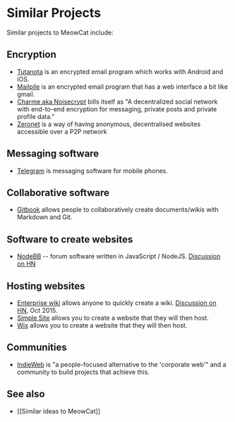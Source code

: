 # Similar Projects

Similar projects to MeowCat include:

## Encryption

* [Tutanota](https://tutanota.com/) is an encrypted email program which works with Android and iOS.
* [Mailpile](https://www.mailpile.is/) is an encrypted email program that has a web interface a  bit like gmail.
* [Charme aka Noisecrypt](https://github.com/mschultheiss/Noisecrypt) bills itself as "A decentralized social network with end-to-end encryption for messaging, private posts and private profile data."
* [Zeronet](https://github.com/HelloZeroNet/ZeroNet) is a way of having anonymous, decentralised websites accessible over a P2P network

## Messaging software

* [Telegram](https://telegram.org/) is messaging software for mobile phones.

## Collaborative software

* [Gitbook](https://www.gitbook.com/) allows people to collaboratively create documents/wikis with Markdown and Git.

## Software to create websites

* [NodeBB](https://github.com/NodeBB/NodeBB) -- forum software written in JavaScript / NodeJS. [Discussion on HN](https://news.ycombinator.com/item?id=7930586)

## Hosting websites

* [Enterprise wiki](http://enterprisewiki.co) allows anyone to quickly create a wiki. [Discussion on HN](https://news.ycombinator.com/item?id=10457441), Oct 2015.
* [Simple Site](http://www.simplesite.com/) allows you to create a website that they will then host.
* [Wix](http://www.wix.com/) allows you to create a website that they will then host.

## Communities

* [IndieWeb](https://indieweb.org/) is "a people-focused alternative to the 'corporate web'" and a community to build projects that achieve this.

## See also

* [[Similar ideas to MeowCat]]
